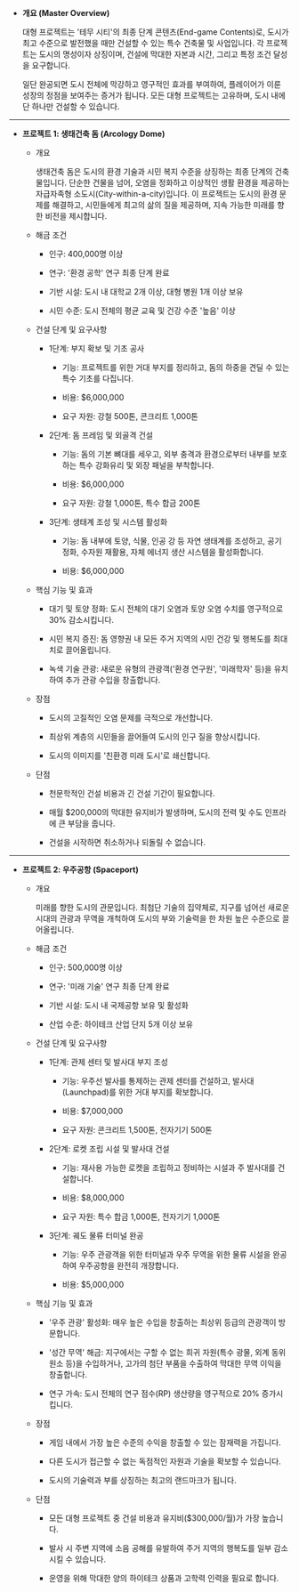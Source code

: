 - **개요 (Master Overview)**

  대형 프로젝트는 '테무 시티'의 최종 단계 콘텐츠(End-game Contents)로, 도시가 최고 수준으로 발전했을 때만 건설할 수 있는 특수 건축물 및 사업입니다. 각 프로젝트는 도시의 명성이자 상징이며, 건설에 막대한 자본과 시간, 그리고 특정 조건 달성을 요구합니다.

  일단 완공되면 도시 전체에 막강하고 영구적인 효과를 부여하여, 플레이어가 이룬 성장의 정점을 보여주는 증거가 됩니다. 모든 대형 프로젝트는 고유하며, 도시 내에 단 하나만 건설할 수 있습니다.

---

- **프로젝트 1: 생태건축 돔 (Arcology Dome)**
	
  - 개요

    생태건축 돔은 도시의 환경 기술과 시민 복지 수준을 상징하는 최종 단계의 건축물입니다. 단순한 건물을 넘어, 오염을 정화하고 이상적인 생활 환경을 제공하는 자급자족형 소도시(City-within-a-city)입니다. 이 프로젝트는 도시의 환경 문제를 해결하고, 시민들에게 최고의 삶의 질을 제공하며, 지속 가능한 미래를 향한 비전을 제시합니다.

  - 해금 조건
	
    - 인구: 400,000명 이상
	
    - 연구: '환경 공학' 연구 최종 단계 완료
	
    - 기반 시설: 도시 내 대학교 2개 이상, 대형 병원 1개 이상 보유
	
    - 시민 수준: 도시 전체의 평균 교육 및 건강 수준 '높음' 이상

  - 건설 단계 및 요구사항

    - 1단계: 부지 확보 및 기초 공사
		
      - 기능: 프로젝트를 위한 거대 부지를 정리하고, 돔의 하중을 견딜 수 있는 특수 기초를 다집니다.
	
      - 비용: $6,000,000
	
      - 요구 자원: 강철 500톤, 콘크리트 1,000톤
	
    - 2단계: 돔 프레임 및 외골격 건설
	
      - 기능: 돔의 기본 뼈대를 세우고, 외부 충격과 환경으로부터 내부를 보호하는 특수 강화유리 및 외장 패널을 부착합니다.
	
      - 비용: $6,000,000
	
      - 요구 자원: 강철 1,000톤, 특수 합금 200톤
	
    - 3단계: 생태계 조성 및 시스템 활성화
	
      - 기능: 돔 내부에 토양, 식물, 인공 강 등 자연 생태계를 조성하고, 공기 정화, 수자원 재활용, 자체 에너지 생산 시스템을 활성화합니다.
	
      - 비용: $6,000,000

  - 핵심 기능 및 효과

    - 대기 및 토양 정화: 도시 전체의 대기 오염과 토양 오염 수치를 영구적으로 30% 감소시킵니다.

    - 시민 복지 증진: 돔 영향권 내 모든 주거 지역의 시민 건강 및 행복도를 최대치로 끌어올립니다.

    - 녹색 기술 관광: 새로운 유형의 관광객('환경 연구원', '미래학자' 등)을 유치하여 추가 관광 수입을 창출합니다.

  - 장점

    - 도시의 고질적인 오염 문제를 극적으로 개선합니다.

    - 최상위 계층의 시민들을 끌어들여 도시의 인구 질을 향상시킵니다.

    - 도시의 이미지를 '친환경 미래 도시'로 쇄신합니다.

  - 단점

    - 천문학적인 건설 비용과 긴 건설 기간이 필요합니다.

    - 매월 $200,000의 막대한 유지비가 발생하며, 도시의 전력 및 수도 인프라에 큰 부담을 줍니다.

    - 건설을 시작하면 취소하거나 되돌릴 수 없습니다.

---

- **프로젝트 2: 우주공항 (Spaceport)**

  - 개요

    미래를 향한 도시의 관문입니다. 최첨단 기술의 집약체로, 지구를 넘어선 새로운 시대의 관광과 무역을 개척하여 도시의 부와 기술력을 한 차원 높은 수준으로 끌어올립니다.

  - 해금 조건

    - 인구: 500,000명 이상

    - 연구: '미래 기술' 연구 최종 단계 완료

    - 기반 시설: 도시 내 국제공항 보유 및 활성화

    - 산업 수준: 하이테크 산업 단지 5개 이상 보유

  - 건설 단계 및 요구사항

    - 1단계: 관제 센터 및 발사대 부지 조성

      - 기능: 우주선 발사를 통제하는 관제 센터를 건설하고, 발사대(Launchpad)를 위한 거대 부지를 확보합니다.

      - 비용: $7,000,000

      - 요구 자원: 콘크리트 1,500톤, 전자기기 500톤

    - 2단계: 로켓 조립 시설 및 발사대 건설

      - 기능: 재사용 가능한 로켓을 조립하고 정비하는 시설과 주 발사대를 건설합니다.

      - 비용: $8,000,000

      - 요구 자원: 특수 합금 1,000톤, 전자기기 1,000톤

    - 3단계: 궤도 물류 터미널 완공

      - 기능: 우주 관광객을 위한 터미널과 우주 무역을 위한 물류 시설을 완공하여 우주공항을 완전히 개장합니다.

      - 비용: $5,000,000

  - 핵심 기능 및 효과

    - '우주 관광' 활성화: 매우 높은 수입을 창출하는 최상위 등급의 관광객이 방문합니다.

    - '성간 무역' 해금: 지구에서는 구할 수 없는 희귀 자원(특수 광물, 외계 동위원소 등)을 수입하거나, 고가의 첨단 부품을 수출하여 막대한 무역 이익을 창출합니다.

    - 연구 가속: 도시 전체의 연구 점수(RP) 생산량을 영구적으로 20% 증가시킵니다.

  - 장점

    - 게임 내에서 가장 높은 수준의 수익을 창출할 수 있는 잠재력을 가집니다.

    - 다른 도시가 접근할 수 없는 독점적인 자원과 기술을 확보할 수 있습니다.

    - 도시의 기술력과 부를 상징하는 최고의 랜드마크가 됩니다.

  - 단점

    - 모든 대형 프로젝트 중 건설 비용과 유지비($300,000/월)가 가장 높습니다.

    - 발사 시 주변 지역에 소음 공해를 유발하여 주거 지역의 행복도를 일부 감소시킬 수 있습니다.

    - 운영을 위해 막대한 양의 하이테크 상품과 고학력 인력을 필요로 합니다.